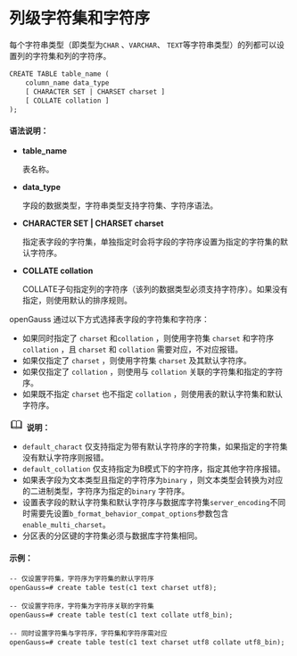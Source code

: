 # 列级字符集和字符序<a name="列级字符集和字符序"></a>

每个字符串类型（即类型为`CHAR` 、`VARCHAR`、 `TEXT`等字符串类型）的列都可以设置列的字符集和列的字符序。

```
CREATE TABLE table_name (
    column_name data_type
	[ CHARACTER SET | CHARSET charset ]
    [ COLLATE collation ]
);
```

#### 语法说明：

- **table_name**

  表名称。

- **data_type**

  字段的数据类型，字符串类型支持字符集、字符序语法。

- **CHARACTER SET | CHARSET charset**

  指定表字段的字符集，单独指定时会将字段的字符序设置为指定的字符集的默认字符序。

- **COLLATE collation**

  COLLATE子句指定列的字符序（该列的数据类型必须支持字符序）。如果没有指定，则使用默认的排序规则。



openGauss 通过以下方式选择表字段的字符集和字符序：

- 如果同时指定了 `charset` 和`collation` ，则使用字符集 `charset` 和字符序 `collation` ，且 `charset` 和 `collation` 需要对应，不对应报错。
- 如果仅指定了 `charset` ，则使用字符集 `charset` 及其默认字符序。
- 如果仅指定了 `collation` ，则使用与 `collation` 关联的字符集和指定的字符序。
- 如果既不指定 `charset` 也不指定 `collation` ，则使用表的默认字符集和默认字符序。



![](public_sys-resources/icon-note.png) **说明：** 

-  `default_charact` 仅支持指定为带有默认字符序的字符集，如果指定的字符集没有默认字符序则报错。
-  `default_collation` 仅支持指定为B模式下的字符序，指定其他字符序报错。
- 如果表字段为文本类型且指定的字符序为`binary` ，则文本类型会转换为对应的二进制类型，字符序为指定的`binary` 字符序。
- 设置表字段的默认字符集和默认字符序与数据库字符集`server_encoding`不同时需要先设置`b_format_behavior_compat_options`参数包含`enable_multi_charset`。
- 分区表的分区键的字符集必须与数据库字符集相同。



#### 示例：

```
-- 仅设置字符集，字符序为字符集的默认字符序
openGauss=# create table test(c1 text charset utf8);

-- 仅设置字符序，字符集为字符序关联的字符集
openGauss=# create table test(c1 text collate utf8_bin);

-- 同时设置字符集与字符序，字符集和字符序需对应
openGauss=# create table test(c1 text charset utf8 collate utf8_bin);
```

